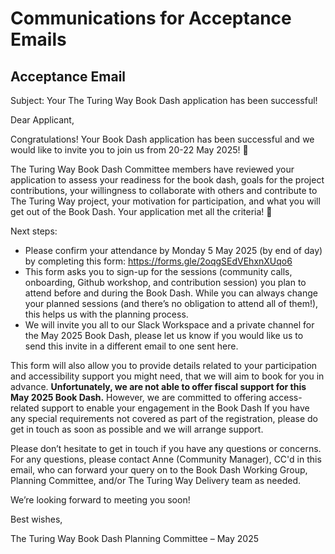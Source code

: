 # Communications for Acceptance Emails

## Acceptance Email

Subject: Your The Turing Way Book Dash application has been successful!

Dear Applicant,
 
Congratulations! Your Book Dash application has been successful and we would like to invite you to join us from 20-22 May 2025! 👏
 
The Turing Way Book Dash Committee members have reviewed your application to assess your readiness for the book dash, goals for the project contributions, your willingness to collaborate with others and contribute to The Turing Way project, your motivation for participation, and what you will get out of the Book Dash. Your application met all the criteria! 🎊
 
 
Next steps:
- Please confirm your attendance by Monday 5 May 2025 (by end of day) by completing this form: https://forms.gle/2oqgSEdVEhxnXUqo6
- This form asks you to sign-up for the sessions (community calls, onboarding, Github workshop, and contribution session) you plan to attend before and during the Book Dash. While you can always change your planned sessions (and there’s no obligation to attend all of them!), this helps us with the planning process.
- We will invite you all to our Slack Workspace and a private channel for the May 2025 Book Dash, please let us know if you would like us to send this invite in a different email to one sent here.
 
This form will also allow you to provide details related to your participation and accessibility support you might need, that we will aim to book for you in advance. **Unfortunately, we are not able to offer fiscal support for this May 2025 Book Dash.** However, we are committed to offering access-related support to enable your engagement in the Book Dash If you have any special requirements not covered as part of the registration, please do get in touch as soon as possible and we will arrange support. 
 
Please don’t hesitate to get in touch if you have any questions or concerns. For any questions, please contact Anne (Community Manager), CC'd in this email, who can forward your query on to the Book Dash Working Group, Planning Committee, and/or The Turing Way Delivery team as needed.
 
We’re looking forward to meeting you soon!
 
Best wishes,
 
The Turing Way Book Dash Planning Committee – May 2025

